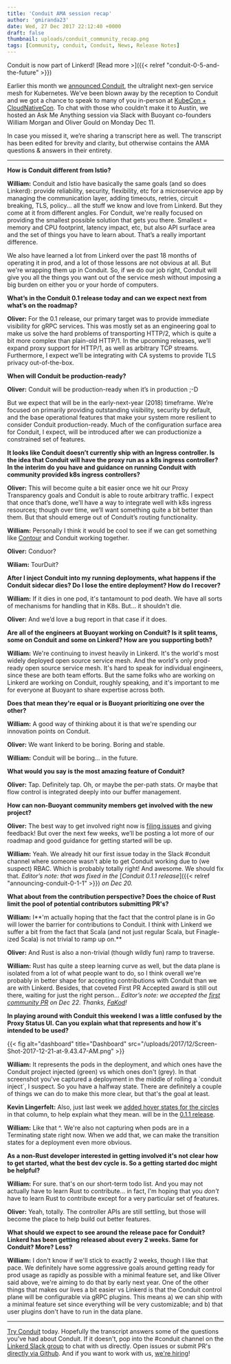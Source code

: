 ```yaml
---
title: 'Conduit AMA session recap'
author: 'gmiranda23'
date: Wed, 27 Dec 2017 22:12:40 +0000
draft: false
thumbnail: uploads/conduit_community_recap.png
tags: [Community, conduit, Conduit, News, Release Notes]
---
```


Conduit is now part of Linkerd! [Read more >]({{< relref
"conduit-0-5-and-the-future" >}})

Earlier this month we [announced
Conduit](https://buoyant.io/2017/12/05/introducing-conduit/), the ultralight
next-gen service mesh for Kubernetes. We’ve been blown away by the reception to
Conduit and we got a chance to speak to many of you in-person at [KubeCon +
CloudNativeCon](https://buoyant.io/2017/12/11/kubecon-cloudnativecon-north-america-2017-roundup/).
To chat with those who couldn’t make it to Austin, we hosted an Ask Me Anything
session via Slack with Buoyant co-founders William Morgan and Oliver Gould on
Monday Dec 11.

In case you missed it, we’re sharing a transcript here as well. The transcript
has been edited for brevity and clarity, but otherwise contains the AMA
questions & answers in their entirety.

---

**How is Conduit different from Istio?**

**William:** Conduit and Istio have basically the same goals (and so does
Linkerd): provide reliability, security, flexibility, etc for a microservice app
by managing the communication layer, adding timeouts, retries, circuit breaking,
TLS, policy... all the stuff we know and love from Linkerd. But they come at it
from different angles. For Conduit, we're really focused on providing the
smallest possible solution that gets you there. Smallest = memory and CPU
footprint, latency impact, etc, but also API surface area and the set of things
you have to learn about. That’s a really important difference.

We also have learned a lot from Linkerd over the past 18 months of operating it
in prod, and a lot of those lessons are not obvious at all. But we're wrapping
them up in Conduit. So, if we do our job right, Conduit will give you all the
things you want out of the service mesh without imposing a big burden on either
you or your horde of computers.

**What’s in the Conduit 0.1 release today and can we expect next from what’s on
the roadmap?**

**Oliver:** For the 0.1 release, our primary target was to provide immediate
visibility for gRPC services. This was mostly set as an engineering goal to make
us solve the hard problems of transporting HTTP/2, which is quite a bit more
complex than plain-old HTTP/1. In the upcoming releases, we’ll expand proxy
support for HTTP/1, as well as arbitrary TCP streams. Furthermore, I expect
we’ll be integrating with CA systems to provide TLS privacy out-of-the-box.

**When will Conduit be production-ready?**

**Oliver:** Conduit will be production-ready when it’s in production ;-D

But we expect that will be in the early-next-year (2018) timeframe. We’re
focused on primarily providing outstanding visibility, security by default, and
the base operational features that make your system more resilient to consider
Conduit production-ready. Much of the configuration surface area for Conduit, I
expect, will be introduced after we can productionize a constrained set of
features.

**It looks like Conduit doesn’t currently ship with an Ingress controller. Is
the idea that Conduit will have the proxy run as a k8s ingress controller? In
the interim do you have and guidance on running Conduit with community provided
k8s ingress controllers?**

**Oliver:** This will become quite a bit easier once we hit our Proxy
Transparency goals and Conduit is able to route arbitrary traffic. I expect that
once that’s done, we’ll have a way to integrate well with k8s ingress resources;
though over time, we’ll want something quite a bit better than them. But that
should emerge out of Conduit’s routing functionality.

**William:** Personally I think it would be cool to see if we can get something
like [Contour](https://github.com/heptio/contour) and Conduit working together.

**Oliver:** Conduor?

**Wiliam:** TourDuit?

**After I inject Conduit into my running deployments, what happens if the
Conduit sidecar dies? Do I lose the entire deployment? How do I recover?**

**William:** If it dies in one pod, it's tantamount to pod death. We have all
sorts of mechanisms for handling that in K8s. But... it shouldn't die.

**Oliver:** And we’d love a bug report in that case if it does.

**Are all of the engineers at Buoyant working on Conduit? Is it split teams,
some on Conduit and some on Linkerd? How are you supporting both?**

**William:** We're continuing to invest heavily in Linkerd. It's the world's
most widely deployed open source service mesh. And the world's only prod-ready
open source service mesh. It's hard to speak for individual engineers, since
these are both team efforts. But the same folks who are working on Linkerd are
working on Conduit, roughly speaking, and it's important to me for everyone at
Buoyant to share expertise across both.

**Does that mean they're equal or is Buoyant prioritizing one over the other?**

**William:** A good way of thinking about it is that we're spending our
innovation points on Conduit.

**Oliver:** We want linkerd to be boring. Boring and stable.

**William:** Conduit will be boring... in the future.

**What would you say is the most amazing feature of Conduit?**

**Oliver:** Tap. Definitely tap. Oh, or maybe the per-path stats. Or maybe that
flow control is integrated deeply into our buffer management.

**How can non-Buoyant community members get involved with the new project?**

**Oliver:** The best way to get involved right now is [filing
issues](https://github.com/runconduit/conduit/issues) and giving feedback! But
over the next few weeks, we’ll be posting a lot more of our roadmap and good
guidance for getting started will be up.

**William:** Yeah. We already hit our first issue today in the Slack #conduit
channel where someone wasn't able to get Conduit working due to (we suspect)
RBAC. Which is probably totally right! And awesome. We should fix that.
_Editor’s note: that was fixed in the_ [_Conduit 0.1.1
release_]({{< relref "announcing-conduit-0-1-1" >}}) _on Dec 20._

**What about from the contribution perspective? Does the choice of Rust limit
the pool of potential contributors submitting PR's?**

**William:** I**'m actually hoping that the fact that the control plane is in Go
will lower the barrier for contributions to Conduit. I think with Linkerd we
suffer a bit from the fact that Scala (and not just regular Scala, but
Finagle-ized Scala) is not trivial to ramp up on.**

**Oliver:** And Rust is also a non-trivial (though wildly fun) ramp to traverse.

**William:** Rust has quite a steep learning curve as well, but the data plane
is isolated from a lot of what people want to do, so I think overall we're
probably in better shape for accepting contributions with Conduit than we are
with Linkerd. Besides, that coveted First PR Accepted award is still out there,
waiting for just the right person… _Editor’s note: we accepted the_ [_first
community PR_](https://github.com/runconduit/conduit/pull/83) _on Dec 22.
Thanks,_ [_FaKod_](https://github.com/FaKod)_!_

**In playing around with Conduit this weekend I was a little confused by the
Proxy Status UI. Can you explain what that represents and how it's intended to
be used?**

{{< fig
  alt="dashboard"
  title="Dashboard"
  src="/uploads/2017/12/Screen-Shot-2017-12-21-at-9.43.47-AM.png" >}}

**William:** It represents the pods in the deployment, and which ones have the
Conduit project injected (green) vs which ones don't (grey). In that screenshot
you've captured a deployment in the middle of rolling a \`conduit inject\`, I
suspect. So you have a halfway state. There are definitely a couple of things we
can do to make this more clear, but that's the goal at least.

**Kevin Lingerfelt:** Also, just last week we [added hover states for the
circles](https://github.com/runconduit/conduit/pull/19) in that column, to help
explain what they mean. will be in the [0.1.1
release](https://github.com/runconduit/conduit/releases/tag/v0.1.1).

**William:** Like that ^. We're also not capturing when pods are in a
Terminating state right now. When we add that, we can make the transition states
for a deployment even more obvious.

**As a non-Rust developer interested in getting involved it's not clear how to
get started, what the best dev cycle is. So a getting started doc might be
helpful?**

**William:** For sure. that's on our short-term todo list. And you may not
actually have to learn Rust to contribute... in fact, I'm hoping that you
_don't_ have to learn Rust to contribute except for a very particular set of
features.

**Oliver:** Yeah, totally. The controller APIs are still settling, but those
will become the place to help build out better features.

**What should we expect to see around the release pace for Conduit? Linkerd has
been getting released about every 2 weeks. Same for Conduit? More? Less?**

**William:** I don't know if we'll stick to exactly 2 weeks, though I like that
pace. We definitely have some aggressive goals around getting ready for prod
usage as rapidly as possible with a minimal feature set, and like Oliver said
above, we're aiming to do that by early next year. One of the other things that
makes our lives a bit easier vs Linkerd is that the Conduit control plane will
be configurable via gRPC plugins. This means a) we can ship with a minimal
feature set since everything will be very customizable; and b) that user plugins
don't have to run in the data plane.

---

[Try Conduit](https://conduit.io/getting-started/) today. Hopefully the
transcript answers some of the questions you've had about Conduit. If it
doesn't, pop into the #conduit channel on the [Linkerd Slack
group](http://linkerd.slack.com) to chat with us directly. Open issues or submit
PR's [directly via Github](https://github.com/runconduit/conduit). And if you
want to work with us, [we're hiring](https://buoyant.io/careers/)!
